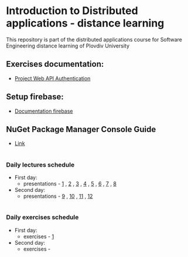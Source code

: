 # Introduction to Distributed applications - distance learning
This repository is part of the distributed applications course for Software Engineering distance learning of Plovdiv University



## Exercises documentation:
* [Project Web API Authentication](https://github.com/pkyurkchiev/distributed-applications-for-se-d/tree/master/documentations/project-authentication.md)


## Setup firebase:
* [Documentation firebase](https://github.com/pkyurkchiev/distributed-applications-for-se-d/tree/master/documentations/setup-firebase.md)


## NuGet Package Manager Console Guide
* [Link](https://github.com/pkyurkchiev/distributed-applications-for-se-d/tree/master/documentations/doc_2_nuget-console.md)


#
### Daily lectures schedule

* First day:
  * presentations - [1](https://github.com/pkyurkchiev/distributed-applications-for-se-d/tree/master/presentations/Lecture-01.pdf)
  , [2](https://github.com/pkyurkchiev/distributed-applications-for-se/tree/master/presentations/Lecture-02.pdf)
  , [3](https://github.com/pkyurkchiev/distributed-applications-for-se/tree/master/presentations/Lecture-03.pdf)
  , [4](https://github.com/pkyurkchiev/distributed-applications-for-se/tree/master/presentations/Lecture-04.pdf)
  , [5](https://github.com/pkyurkchiev/distributed-applications-for-se/tree/master/presentations/Lecture-05.pdf)
  , [6](https://github.com/pkyurkchiev/distributed-applications-for-se/tree/master/presentations/Lecture-06.pdf)
  , [7](https://github.com/pkyurkchiev/distributed-applications-for-se/tree/master/presentations/Lecture-07.pdf)
  , [8](https://github.com/pkyurkchiev/distributed-applications-for-se/tree/master/presentations/Lecture-08.pdf)
* Second day:
  * presentations - [9](https://github.com/pkyurkchiev/distributed-applications-for-se-d/tree/master/presentations/Lecture-09.pdf)
  , [10](https://github.com/pkyurkchiev/distributed-applications-for-se/tree/master/presentations/Lecture-10.pdf)
  , [11](https://github.com/pkyurkchiev/distributed-applications-for-se/tree/master/presentations/Lecture-11.pdf)
  , [12](https://github.com/pkyurkchiev/distributed-applications-for-se/tree/master/presentations/Lecture-12.pdf)
  
#
### Daily exercises schedule

* First day:
  * exercises - [1](https://github.com/pkyurkchiev/distributed-applications-for-se-d/tree/master/exercises/01)
* Second day:
  * exercises - 
